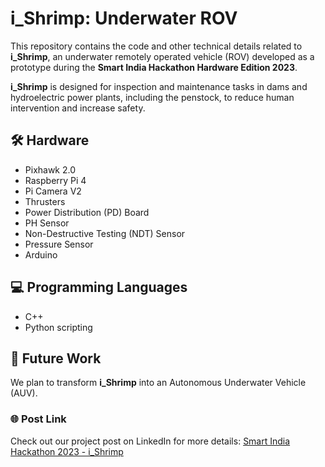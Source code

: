 # i_Shrimp: Underwater ROV

This repository contains the code and other technical details related to **i_Shrimp**, an underwater remotely operated vehicle (ROV) developed as a prototype during the **Smart India Hackathon Hardware Edition 2023**.

**i_Shrimp** is designed for inspection and maintenance tasks in dams and hydroelectric power plants, including the penstock, to reduce human intervention and increase safety.

## 🛠 Hardware
- Pixhawk 2.0
- Raspberry Pi 4
- Pi Camera V2
- Thrusters
- Power Distribution (PD) Board
- PH Sensor
- Non-Destructive Testing (NDT) Sensor
- Pressure Sensor
- Arduino

## 💻 Programming Languages
- C++
- Python scripting

## 🔧 Future Work
We plan to transform **i_Shrimp** into an Autonomous Underwater Vehicle (AUV).

### 🌐 Post Link
Check out our project post on LinkedIn for more details: [Smart India Hackathon 2023 - i_Shrimp](https://www.linkedin.com/posts/abirami-rajasekaran_smartindiahackathon2023-victory-teamwork-activity-7156848885640876032-X70D?utm_source=share&utm_medium=member_desktop)
